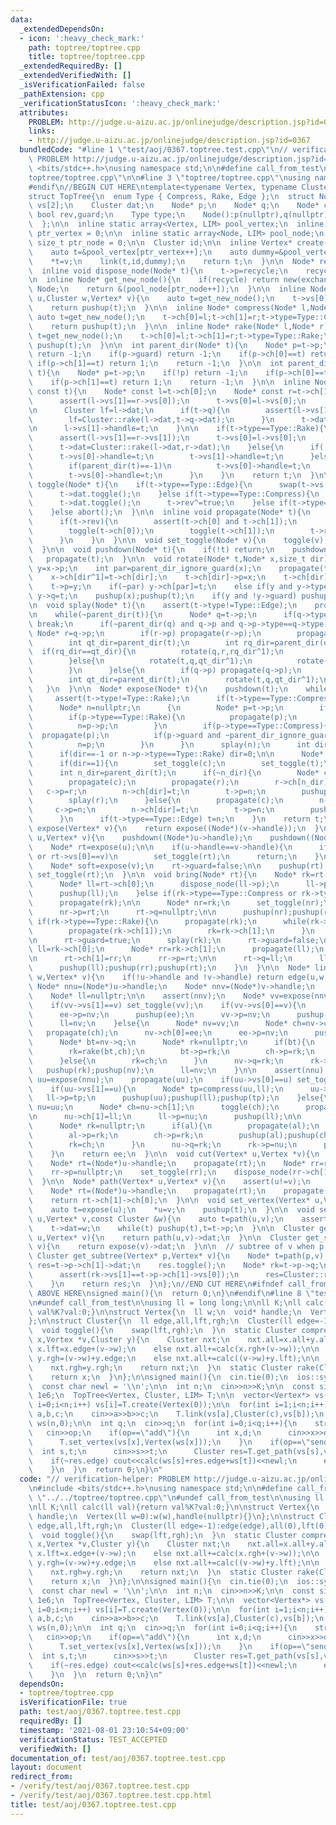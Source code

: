 ```yaml
---
data:
  _extendedDependsOn:
  - icon: ':heavy_check_mark:'
    path: toptree/toptree.cpp
    title: toptree/toptree.cpp
  _extendedRequiredBy: []
  _extendedVerifiedWith: []
  _isVerificationFailed: false
  _pathExtension: cpp
  _verificationStatusIcon: ':heavy_check_mark:'
  attributes:
    PROBLEM: http://judge.u-aizu.ac.jp/onlinejudge/description.jsp?id=0367
    links:
    - http://judge.u-aizu.ac.jp/onlinejudge/description.jsp?id=0367
  bundledCode: "#line 1 \"test/aoj/0367.toptree.test.cpp\"\n// verification-helper:\
    \ PROBLEM http://judge.u-aizu.ac.jp/onlinejudge/description.jsp?id=0367\n\n#include\
    \ <bits/stdc++.h>\nusing namespace std;\n\n#define call_from_test\n#line 1 \"\
    toptree/toptree.cpp\"\n\n#line 3 \"toptree/toptree.cpp\"\nusing namespace std;\n\
    #endif\n//BEGIN CUT HERE\ntemplate<typename Vertex, typename Cluster, size_t LIM>\n\
    struct TopTree{\n  enum Type { Compress, Rake, Edge };\n  struct Node{\n    Vertex*\
    \ vs[2];\n    Cluster dat;\n    Node* p;\n    Node* q;\n    Node* ch[2];\n   \
    \ bool rev,guard;\n    Type type;\n    Node():p(nullptr),q(nullptr),rev(false),guard(false){}\n\
    \  };\n\n  inline static array<Vertex, LIM> pool_vertex;\n  inline static size_t\
    \ ptr_vertex = 0;\n\n  inline static array<Node, LIM> pool_node;\n  inline static\
    \ size_t ptr_node = 0;\n\n  Cluster id;\n\n  inline Vertex* create(Vertex v=Vertex()){\n\
    \    auto t=&pool_vertex[ptr_vertex++];\n    auto dummy=&pool_vertex[ptr_vertex++];\n\
    \    *t=v;\n    link(t,id,dummy);\n    return t;\n  }\n\n  Node* recycle=nullptr;\n\
    \  inline void dispose_node(Node* t){\n    t->p=recycle;\n    recycle=t;\n  }\n\
    \n  inline Node* get_new_node(){\n    if(recycle) return new(exchange(recycle,recycle->p))\
    \ Node;\n    return &(pool_node[ptr_node++]);\n  }\n\n  inline Node* edge(Vertex*\
    \ u,Cluster w,Vertex* v){\n    auto t=get_new_node();\n    t->vs[0]=u;t->vs[1]=v;t->dat=w;t->type=Type::Edge;\n\
    \    return pushup(t);\n  }\n\n  inline Node* compress(Node* l,Node* r){\n   \
    \ auto t=get_new_node();\n    t->ch[0]=l;t->ch[1]=r;t->type=Type::Compress;\n\
    \    return pushup(t);\n  }\n\n  inline Node* rake(Node* l,Node* r){\n    auto\
    \ t=get_new_node();\n    t->ch[0]=l;t->ch[1]=r;t->type=Type::Rake;\n    return\
    \ pushup(t);\n  }\n\n  int parent_dir(Node* t){\n    Node* p=t->p;\n    if(!p)\
    \ return -1;\n    if(p->guard) return -1;\n    if(p->ch[0]==t) return 0;\n   \
    \ if(p->ch[1]==t) return 1;\n    return -1;\n  }\n\n  int parent_dir_ignore_guard(Node*\
    \ t){\n    Node* p=t->p;\n    if(!p) return -1;\n    if(p->ch[0]==t) return 0;\n\
    \    if(p->ch[1]==t) return 1;\n    return -1;\n  }\n\n  inline Node* pushup(Node*\
    \ const t){\n    Node* const l=t->ch[0];\n    Node* const r=t->ch[1];\n\n    if(t->type==Type::Compress){\n\
    \      assert(l->vs[1]==r->vs[0]);\n      t->vs[0]=l->vs[0];\n      t->vs[1]=r->vs[1];\n\
    \n      Cluster lf=l->dat;\n      if(t->q){\n        assert(l->vs[1]==t->q->vs[1]);\n\
    \        lf=Cluster::rake(l->dat,t->q->dat);\n      }\n      t->dat=Cluster::compress(lf,r->vs[0],r->dat);\n\
    \n      l->vs[1]->handle=t;\n    }\n\n    if(t->type==Type::Rake){\n      propagate(t);\n\
    \      assert(l->vs[1]==r->vs[1]);\n      t->vs[0]=l->vs[0];\n      t->vs[1]=l->vs[1];\n\
    \      t->dat=Cluster::rake(l->dat,r->dat);\n    }else{\n      if(!t->p){\n  \
    \      t->vs[0]->handle=t;\n        t->vs[1]->handle=t;\n      }else if(t->p->type==Type::Compress){\n\
    \        if(parent_dir(t)==-1)\n          t->vs[0]->handle=t;\n      }else if(t->p->type==Type::Rake){\n\
    \        t->vs[0]->handle=t;\n      }\n    }\n    return t;\n  }\n\n  inline void\
    \ toggle(Node* t){\n    if(t->type==Type::Edge){\n      swap(t->vs[0],t->vs[1]);\n\
    \      t->dat.toggle();\n    }else if(t->type==Type::Compress){\n      swap(t->vs[0],t->vs[1]);\n\
    \      t->dat.toggle();\n      t->rev^=true;\n    }else if(t->type==Type::Rake){\n\
    \    }else abort();\n  }\n\n  inline void propagate(Node* t){\n    if(t->type==Type::Compress){\n\
    \      if(t->rev){\n        assert(t->ch[0] and t->ch[1]);\n        swap(t->ch[0],t->ch[1]);\n\
    \        toggle(t->ch[0]);\n        toggle(t->ch[1]);\n        t->rev=false;\n\
    \      }\n    }\n  }\n\n  void set_toggle(Node* v){\n    toggle(v);propagate(v);\n\
    \  }\n\n  void pushdown(Node* t){\n    if(!t) return;\n    pushdown(t->p);\n \
    \   propagate(t);\n  }\n\n  void rotate(Node* t,Node* x,size_t dir){\n    Node*\
    \ y=x->p;\n    int par=parent_dir_ignore_guard(x);\n    propagate(t->ch[dir]);\n\
    \    x->ch[dir^1]=t->ch[dir];\n    t->ch[dir]->p=x;\n    t->ch[dir]=x;\n    x->p=t;\n\
    \    t->p=y;\n    if(~par) y->ch[par]=t;\n    else if(y and y->type==Type::Compress)\
    \ y->q=t;\n    pushup(x);pushup(t);\n    if(y and !y->guard) pushup(y);\n  }\n\
    \n  void splay(Node* t){\n    assert(t->type!=Type::Edge);\n    propagate(t);\n\
    \n    while(~parent_dir(t)){\n      Node* q=t->p;\n      if(q->type!=t->type)\
    \ break;\n      if(~parent_dir(q) and q->p and q->p->type==q->type){\n       \
    \ Node* r=q->p;\n        if(r->p) propagate(r->p);\n        propagate(r);propagate(q);propagate(t);\n\
    \        int qt_dir=parent_dir(t);\n        int rq_dir=parent_dir(q);\n      \
    \  if(rq_dir==qt_dir){\n          rotate(q,r,rq_dir^1);\n          rotate(t,q,qt_dir^1);\n\
    \        }else{\n          rotate(t,q,qt_dir^1);\n          rotate(t,r,rq_dir^1);\n\
    \        }\n      }else{\n        if(q->p) propagate(q->p);\n        propagate(q);propagate(t);\n\
    \        int qt_dir=parent_dir(t);\n        rotate(t,q,qt_dir^1);\n      }\n \
    \   }\n  }\n\n  Node* expose(Node* t){\n    pushdown(t);\n    while(true){\n \
    \     assert(t->type!=Type::Rake);\n      if(t->type==Type::Compress) splay(t);\n\
    \      Node* n=nullptr;\n      {\n        Node* p=t->p;\n        if(!p) break;\n\
    \        if(p->type==Type::Rake){\n          propagate(p);\n          splay(p);\n\
    \          n=p->p;\n        }\n        if(p->type==Type::Compress){\n        \
    \  propagate(p);\n          if(p->guard and ~parent_dir_ignore_guard(t)) break;\n\
    \          n=p;\n        }\n      }\n      splay(n);\n      int dir=parent_dir_ignore_guard(n);\n\
    \      if(dir==-1 or n->p->type==Type::Rake) dir=0;\n\n      Node* const c=n->ch[dir];\n\
    \      if(dir==1){\n        set_toggle(c);\n        set_toggle(t);\n      }\n\
    \      int n_dir=parent_dir(t);\n      if(~n_dir){\n        Node* const r=t->p;\n\
    \        propagate(c);\n        propagate(r);\n        r->ch[n_dir]=c;\n     \
    \   c->p=r;\n        n->ch[dir]=t;\n        t->p=n;\n        pushup(c);pushup(r);pushup(t);pushup(n);\n\
    \        splay(r);\n      }else{\n        propagate(c);\n        n->q=c;\n   \
    \     c->p=n;\n        n->ch[dir]=t;\n        t->p=n;\n        pushup(c);pushup(t);pushup(n);\n\
    \      }\n      if(t->type==Type::Edge) t=n;\n    }\n    return t;\n  }\n\n  Node*\
    \ expose(Vertex* v){\n    return expose((Node*)(v->handle));\n  }\n\n  void soft_expose(Vertex*\
    \ u,Vertex* v){\n    pushdown((Node*)u->handle);\n    pushdown((Node*)v->handle);\n\
    \    Node* rt=expose(u);\n\n    if(u->handle==v->handle){\n      if(rt->vs[1]==u\
    \ or rt->vs[0]==v)\n        set_toggle(rt);\n      return;\n    }\n\n    rt->guard=true;\n\
    \    Node* soft=expose(v);\n    rt->guard=false;\n\n    pushup(rt);\n    if(parent_dir(soft)==0)\
    \ set_toggle(rt);\n  }\n\n  void bring(Node* rt){\n    Node* rk=rt->q;\n    if(!rk){\n\
    \      Node* ll=rt->ch[0];\n      dispose_node(ll->p);\n      ll->p=nullptr;\n\
    \      pushup(ll);\n    }else if(rk->type==Type::Compress or rk->type==Type::Edge){\n\
    \      propagate(rk);\n\n      Node* nr=rk;\n      set_toggle(nr);\n      rt->ch[1]=nr;\n\
    \      nr->p=rt;\n      rt->q=nullptr;\n\n      pushup(nr);pushup(rt);\n    }else\
    \ if(rk->type==Type::Rake){\n      propagate(rk);\n      while(rk->ch[1]->type==Type::Rake){\n\
    \        propagate(rk->ch[1]);\n        rk=rk->ch[1];\n      }\n      pushdown(rk);\n\
    \n      rt->guard=true;\n      splay(rk);\n      rt->guard=false;\n\n      Node*\
    \ ll=rk->ch[0];\n      Node* rr=rk->ch[1];\n      propagate(ll);\n      set_toggle(rr);\n\
    \n      rt->ch[1]=rr;\n      rr->p=rt;\n\n      rt->q=ll;\n      ll->p=rt;\n\n\
    \      pushup(ll);pushup(rr);pushup(rt);\n    }\n  }\n\n  Node* link(Vertex* u,Cluster\
    \ w,Vertex* v){\n    if(!u->handle and !v->handle) return edge(u,w,v);\n\n   \
    \ Node* nnu=(Node*)u->handle;\n    Node* nnv=(Node*)v->handle;\n    Node* ee=edge(u,w,v);\n\
    \    Node* ll=nullptr;\n\n    assert(nnv);\n    Node* vv=expose(nnv);\n    propagate(vv);\n\
    \    if(vv->vs[1]==v) set_toggle(vv);\n    if(vv->vs[0]==v){\n      Node* nv=compress(ee,vv);\n\
    \      ee->p=nv;\n      pushup(ee);\n      vv->p=nv;\n      pushup(vv);pushup(nv);\n\
    \      ll=nv;\n    }else{\n      Node* nv=vv;\n      Node* ch=nv->ch[0];\n   \
    \   propagate(ch);\n      nv->ch[0]=ee;\n      ee->p=nv;\n      pushup(ee);\n\n\
    \      Node* bt=nv->q;\n      Node* rk=nullptr;\n      if(bt){\n        propagate(bt);\n\
    \        rk=rake(bt,ch);\n        bt->p=rk;\n        ch->p=rk;\n        pushup(bt);pushup(ch);\n\
    \      }else{\n        rk=ch;\n      }\n      nv->q=rk;\n      rk->p=nv;\n   \
    \   pushup(rk);pushup(nv);\n      ll=nv;\n    }\n\n    assert(nnu);\n    Node*\
    \ uu=expose(nnu);\n    propagate(uu);\n    if(uu->vs[0]==u) set_toggle(uu);\n\
    \    if(uu->vs[1]==u){\n      Node* tp=compress(uu,ll);\n      uu->p=tp;\n   \
    \   ll->p=tp;\n      pushup(uu);pushup(ll);pushup(tp);\n    }else{\n      Node*\
    \ nu=uu;\n      Node* ch=nu->ch[1];\n      toggle(ch);\n      propagate(ch);\n\
    \n      nu->ch[1]=ll;\n      ll->p=nu;\n      pushup(ll);\n\n      Node* al=nu->q;\n\
    \      Node* rk=nullptr;\n      if(al){\n        propagate(al);\n        rk=rake(al,ch);\n\
    \        al->p=rk;\n        ch->p=rk;\n        pushup(al);pushup(ch);\n      }else{\n\
    \        rk=ch;\n      }\n      nu->q=rk;\n      rk->p=nu;\n      pushup(rk);pushup(nu);\n\
    \    }\n    return ee;\n  }\n\n  void cut(Vertex* u,Vertex *v){\n    soft_expose(u,v);\n\
    \    Node* rt=(Node*)u->handle;\n    propagate(rt);\n    Node* rr=rt->ch[1];\n\
    \    rr->p=nullptr;\n    set_toggle(rr);\n    dispose_node(rr->ch[1]);\n    bring(rr);bring(rt);\n\
    \  }\n\n  Node* path(Vertex* u,Vertex* v){\n    assert(u!=v);\n    soft_expose(u,v);\n\
    \    Node* rt=(Node*)u->handle;\n    propagate(rt);\n    propagate(rt->ch[1]);\n\
    \    return rt->ch[1]->ch[0];\n  }\n\n  void set_vertex(Vertex* u,Vertex v){\n\
    \    auto t=expose(u);\n    *u=v;\n    pushup(t);\n  }\n\n  void set_edge(Vertex*\
    \ u,Vertex* v,const Cluster &w){\n    auto t=path(u,v);\n    assert(t->type==Type::Edge);\n\
    \    t->dat=w;\n    while(t) pushup(t),t=t->p;\n  }\n\n  Cluster get_path(Vertex*\
    \ u,Vertex* v){\n    return path(u,v)->dat;\n  }\n\n  Cluster get_subtree(Vertex*\
    \ v){\n    return expose(v)->dat;\n  }\n\n  // subtree of v when p is root\n \
    \ Cluster get_subtree(Vertex* p,Vertex* v){\n    Node* t=path(p,v);\n    Cluster\
    \ res=t->p->ch[1]->dat;\n    res.toggle();\n    Node* rk=t->p->q;\n    if(t->p->q){\n\
    \      assert(rk->vs[1]==t->p->ch[1]->vs[0]);\n      res=Cluster::rake(res,rk->dat);\n\
    \    }\n    return res;\n  }\n};\n//END CUT HERE\n#ifndef call_from_test\n//INSERT\
    \ ABOVE HERE\nsigned main(){\n  return 0;\n}\n#endif\n#line 8 \"test/aoj/0367.toptree.test.cpp\"\
    \n#undef call_from_test\n\nusing ll = long long;\n\nll K;\nll calc(ll val){return\
    \ val%K?val:0;}\n\nstruct Vertex{\n  ll w;\n  void* handle;\n  Vertex(ll w=0):w(w),handle(nullptr){}\n\
    };\n\nstruct Cluster{\n  ll edge,all,lft,rgh;\n  Cluster(ll edge=-1):edge(edge),all(0),lft(0),rgh(0){}\n\
    \  void toggle(){\n    swap(lft,rgh);\n  }\n  static Cluster compress(Cluster\
    \ x,Vertex *v,Cluster y){\n    Cluster nxt;\n    nxt.all=x.all+y.all;\n\n    if(~x.edge)\
    \ x.lft=x.edge+(v->w);\n    else nxt.all+=calc(x.rgh+(v->w));\n\n    if(~y.edge)\
    \ y.rgh=(v->w)+y.edge;\n    else nxt.all+=calc((v->w)+y.lft);\n\n    nxt.lft=x.lft;\n\
    \    nxt.rgh=y.rgh;\n    return nxt;\n  }\n  static Cluster rake(Cluster x,Cluster){\n\
    \    return x;\n  }\n};\n\nsigned main(){\n  cin.tie(0);\n  ios::sync_with_stdio(0);\n\
    \  const char newl = '\\n';\n\n  int n;\n  cin>>n>>K;\n\n  const size_t LIM =\
    \ 1e6;\n  TopTree<Vertex, Cluster, LIM> T;\n\n  vector<Vertex*> vs(n);\n  for(int\
    \ i=0;i<n;i++) vs[i]=T.create(Vertex(0));\n\n  for(int i=1;i<n;i++){\n    int\
    \ a,b,c;\n    cin>>a>>b>>c;\n    T.link(vs[a],Cluster(c),vs[b]);\n  }\n\n  vector<ll>\
    \ ws(n,0);\n\n  int q;\n  cin>>q;\n  for(int i=0;i<q;i++){\n    string op;\n \
    \   cin>>op;\n    if(op==\"add\"){\n      int x,d;\n      cin>>x>>d;\n      ws[x]+=d;\n\
    \      T.set_vertex(vs[x],Vertex(ws[x]));\n    }\n    if(op==\"send\"){\n    \
    \  int s,t;\n      cin>>s>>t;\n      Cluster res=T.get_path(vs[s],vs[t]);\n  \
    \    if(~res.edge) cout<<calc(ws[s]+res.edge+ws[t])<<newl;\n      else cout<<res.all+calc(ws[s]+res.lft)+calc(res.rgh+ws[t])<<newl;\n\
    \    }\n  }\n  return 0;\n}\n"
  code: "// verification-helper: PROBLEM http://judge.u-aizu.ac.jp/onlinejudge/description.jsp?id=0367\n\
    \n#include <bits/stdc++.h>\nusing namespace std;\n\n#define call_from_test\n#include\
    \ \"../../toptree/toptree.cpp\"\n#undef call_from_test\n\nusing ll = long long;\n\
    \nll K;\nll calc(ll val){return val%K?val:0;}\n\nstruct Vertex{\n  ll w;\n  void*\
    \ handle;\n  Vertex(ll w=0):w(w),handle(nullptr){}\n};\n\nstruct Cluster{\n  ll\
    \ edge,all,lft,rgh;\n  Cluster(ll edge=-1):edge(edge),all(0),lft(0),rgh(0){}\n\
    \  void toggle(){\n    swap(lft,rgh);\n  }\n  static Cluster compress(Cluster\
    \ x,Vertex *v,Cluster y){\n    Cluster nxt;\n    nxt.all=x.all+y.all;\n\n    if(~x.edge)\
    \ x.lft=x.edge+(v->w);\n    else nxt.all+=calc(x.rgh+(v->w));\n\n    if(~y.edge)\
    \ y.rgh=(v->w)+y.edge;\n    else nxt.all+=calc((v->w)+y.lft);\n\n    nxt.lft=x.lft;\n\
    \    nxt.rgh=y.rgh;\n    return nxt;\n  }\n  static Cluster rake(Cluster x,Cluster){\n\
    \    return x;\n  }\n};\n\nsigned main(){\n  cin.tie(0);\n  ios::sync_with_stdio(0);\n\
    \  const char newl = '\\n';\n\n  int n;\n  cin>>n>>K;\n\n  const size_t LIM =\
    \ 1e6;\n  TopTree<Vertex, Cluster, LIM> T;\n\n  vector<Vertex*> vs(n);\n  for(int\
    \ i=0;i<n;i++) vs[i]=T.create(Vertex(0));\n\n  for(int i=1;i<n;i++){\n    int\
    \ a,b,c;\n    cin>>a>>b>>c;\n    T.link(vs[a],Cluster(c),vs[b]);\n  }\n\n  vector<ll>\
    \ ws(n,0);\n\n  int q;\n  cin>>q;\n  for(int i=0;i<q;i++){\n    string op;\n \
    \   cin>>op;\n    if(op==\"add\"){\n      int x,d;\n      cin>>x>>d;\n      ws[x]+=d;\n\
    \      T.set_vertex(vs[x],Vertex(ws[x]));\n    }\n    if(op==\"send\"){\n    \
    \  int s,t;\n      cin>>s>>t;\n      Cluster res=T.get_path(vs[s],vs[t]);\n  \
    \    if(~res.edge) cout<<calc(ws[s]+res.edge+ws[t])<<newl;\n      else cout<<res.all+calc(ws[s]+res.lft)+calc(res.rgh+ws[t])<<newl;\n\
    \    }\n  }\n  return 0;\n}\n"
  dependsOn:
  - toptree/toptree.cpp
  isVerificationFile: true
  path: test/aoj/0367.toptree.test.cpp
  requiredBy: []
  timestamp: '2021-08-01 23:10:54+09:00'
  verificationStatus: TEST_ACCEPTED
  verifiedWith: []
documentation_of: test/aoj/0367.toptree.test.cpp
layout: document
redirect_from:
- /verify/test/aoj/0367.toptree.test.cpp
- /verify/test/aoj/0367.toptree.test.cpp.html
title: test/aoj/0367.toptree.test.cpp
---
```

